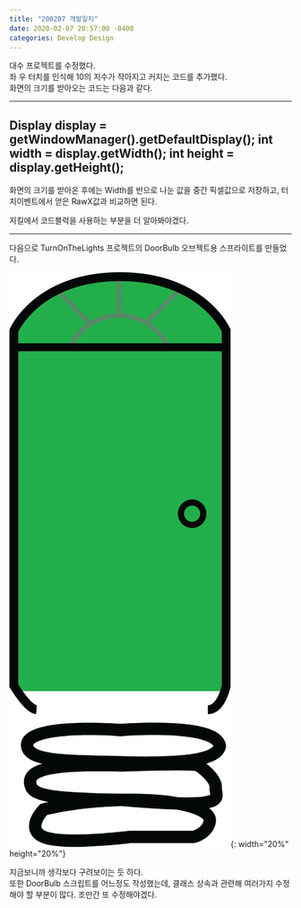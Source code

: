 ```yaml
---
title: "200207 개발일지"
date: 2020-02-07 20:57:00 -0400
categories: Develop Design
---
```


대수 프로젝트를 수정했다.  
좌 우 터치를 인식해 10의 지수가 작아지고 커지는 코드를 추가했다.  
화면의 크기를 받아오는 코드는 다음과 같다.

---
Display display = getWindowManager().getDefaultDisplay();
int width = display.getWidth();
int height = display.getHeight();
---

화면의 크기를 받아온 후에는 Width를 반으로 나눈 값을 중간 픽셀값으로 저장하고, 터치이벤트에서 얻은 RawX값과 비교하면 된다.

지킬에서 코드블럭을 사용하는 부분을 더 알아봐야겠다.  


------


다음으로 TurnOnTheLights 프로젝트의 DoorBulb 오브젝트용 스프라이트를 만들었다.  

![GreenDoor](/assets/images/GreenDoor.png){: width="20%" height="20%"}


지금보니까 생각보다 구려보이는 듯 하다.  
또한 DoorBulb 스크립트를 어느정도 작성했는데, 클래스 상속과 관련해 여러가지 수정해야 할 부분이 많다. 조만간 또 수정해야겠다.